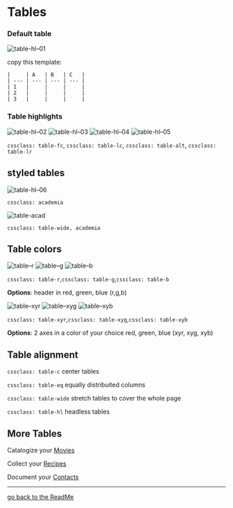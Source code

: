 # Tables

### Default table

![table-hl–01](https://github.com/Jopp-gh/Obsidian-Dune84/assets/48620536/445db4c7-7852-4a29-960b-e8933df5295c)

copy this template:
```
|     | A   | B   | C   |
| --- | --- | --- | --- |
| 1   |     |     |     |
| 2   |     |     |     |
| 3   |     |     |     |
```

### Table highlights


![table-hl–02](https://github.com/Jopp-gh/Obsidian-Dune84/assets/48620536/8657f42d-3d19-422b-9e60-6abb866ef7c6) ![table-hl–03](https://github.com/Jopp-gh/Obsidian-Dune84/assets/48620536/23dd85f2-f057-4912-81a1-81616bdcf8a8) ![table-hl–04](https://github.com/Jopp-gh/Obsidian-Dune84/assets/48620536/26df94c6-d06c-41b9-9477-ef5007bb1546) ![table-hl–05](https://github.com/Jopp-gh/Obsidian-Dune84/assets/48620536/c0666afa-5173-4697-baff-fdb2d37a8e62)


`cssclass: table-fc`, `cssclass: table-lc`, `cssclass: table-alt`, `cssclass: table-lr`


## styled tables

![table-hl–06](https://github.com/Jopp-gh/Obsidian-Dune84/assets/48620536/bb84d0a8-3d8c-4a34-83e6-e3465c9395f1)

`cssclass: academia`

![table-acad](https://github.com/Jopp-gh/Obsidian-Dune84/assets/48620536/5a00380f-16d0-45e0-81fc-0f66957419e5)

`cssclass: table-wide, academia`


## Table colors

![table–r](https://github.com/Jopp-gh/Obsidian-Dune84/assets/48620536/e0ab79c1-86af-46cb-a88e-ecc140d5727b)
![table–g](https://github.com/Jopp-gh/Obsidian-Dune84/assets/48620536/275ea630-fb3b-48a7-8f0c-f1b9a8a2fc88)
![table–b](https://github.com/Jopp-gh/Obsidian-Dune84/assets/48620536/5ff1adf7-acf2-4bd2-9046-36b5f3921775)

`cssclass: table-r`,`cssclass: table-g`,`cssclass: table-b`

**Options**: header in red, green, blue (r,g,b)


![table–xyr](https://github.com/Jopp-gh/Obsidian-Dune84/assets/48620536/ebfb71d0-bd61-42d5-9011-2d56a9bdbee1)
![table–xyg](https://github.com/Jopp-gh/Obsidian-Dune84/assets/48620536/dc4f72ff-9896-4b54-97da-c6236e1328ba)
![table–xyb](https://github.com/Jopp-gh/Obsidian-Dune84/assets/48620536/f7d50e37-70f2-4524-b2c5-d04ab7b11ce2)


`cssclass: table-xyr`,`cssclass: table-xyg`,`cssclass: table-xyb`

**Options**: 2 axes in a color of your choice red, green, blue (xyr, xyg, xyb)

## Table alignment

`cssclass: table-c`
center tables

`cssclass: table-eq`
equally distribuited columns

`cssclass: table-wide`
stretch tables to cover the whole page

`cssclass: table-hl`
headless tables

## More Tables

Catalogize your [Movies](https://github.com/Jopp-gh/Obsidian-Dune84/blob/main/Wiki/Movie%20list.md) 

Collect your [Recipes](https://github.com/Jopp-gh/Obsidian-Dune84/blob/main/Wiki/Recipes.md)

Document your [Contacts](https://github.com/Jopp-gh/Obsidian-Dune84/blob/main/Wiki/Contacts.md)


---
[go back to the ReadMe](https://github.com/Jopp-gh/Obsidian-Dune84/tree/main)
